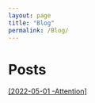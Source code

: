 ```yaml
---
layout: page
title: "Blog"
permalink: /Blog/
---
```

# Posts
[[2022-05-01 -Attention]](https://scalloped-cardinal-c19.notion.site/Attention-3cfe3a78ff324fb481da486000f406b0)

